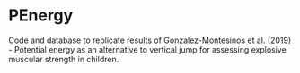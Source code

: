 # PEnergy

Code and database to replicate results of Gonzalez-Montesinos et al. (2019) - Potential energy as an alternative to vertical jump for assessing explosive muscular strength in children.
